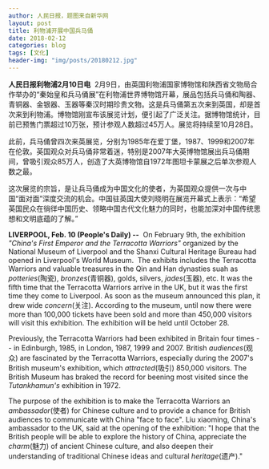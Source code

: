 ```yaml
---
author: 人民日报，题图来自新华网
layout: post
title: 利物浦开展中国兵马俑
date: 2018-02-12
categories: blog
tags: [文化]
header-img: "img/posts/20180212.jpg"
---
```

**人民日报利物浦2月10日电**  2月9日，由英国利物浦国家博物馆和陕西省文物局合作举办的“秦始皇和兵马俑展”在利物浦世界博物馆开幕，展品包括兵马俑和陶器、青铜器、金银器、玉器等秦汉时期珍贵文物。这是兵马俑第五次来到英国，却是首次来到利物浦。博物馆刚宣布该展览计划，便引起了广泛关注。据博物馆统计，目前已预售门票超过10万张，预计参观人数超过45万人。展览将持续至10月28日。

此前，兵马俑曾四次来英展览，分别为1985年在爱丁堡，1987、1999和2007年在伦敦。英国观众对兵马俑非常着迷，特别是2007年大英博物馆展出兵马俑期间，曾吸引观众85万人，创造了大英博物馆自1972年图坦卡蒙展之后单次参观人数之最。

这次展览的宗旨，是让兵马俑成为中国文化的使者，为英国观众提供一次与中国“面对面”深度交流的机会。中国驻英国大使刘晓明在展览开幕式上表示：“希望英国民众在徜徉中国历史、领略中国古代文化魅力的同时，也能加深对中国传统思想和文明底蕴的了解。”

__LIVERPOOL, Feb. 10 (People's Daily) --__  On February 9th, the exhibition _"China's First Emperor and the Terracotta Warriors"_ organized by the National Museum of Liverpool and the Shanxi Cultural Heritage Bureau had opened in Liverpool's World Museum.  The exhibits includes the Terracotta Warriors and valuable treasures in the Qin and Han dynasties suah as _potteries_(陶瓷), _bronzes_(青铜器), golds, silvers, _jades_(玉器), etc. It was the fifth time that the Terracotta Warriors arrive in the UK, but it was the first time they come to Liverpool. As soon as the museum announced this plan, it drew wide _concern_(关注). According to the museum, until now there were more than 100,000 tickets have been sold and more than 450,000 visitors will visit this exhibition. The exhibition will be held until October 28.

Previously, the Terracotta Warriors had been exhibited in Britain four times -- in Edinburgh, 1985, in London, 1987, 1999 and 2007. British _audiences_(观众) are fascinated by the Terracotta Warriors, especially during the 2007's British museum's exhibition, which _attracted_(吸引) 850,000 visitors. The British Museum has braked the record for beening most visited since the _Tutankhamun's_ exhibition in 1972.

The purpose of the exhibition is to make the Terracotta Warriors an _ambassador_(使者) for Chinese culture and to provide a chance for British audiences to communicate with China "face to face". Liu xiaoming, China's ambassador to the UK, said at the opening of the exhibition: "I hope that the British people will be able to explore the history of China, appreciate the _charm_(魅力) of ancient Chinese culture, and also deepen their understanding of traditional Chinese ideas and cultural _heritage_(遗产)."